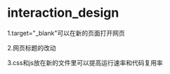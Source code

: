 # interaction_design
1.target="_blank"可以在新的页面打开网页

2.网页标题的改动
  <script>
        document.addEventListener("visibilitychange", function () {
            if (document.visibilityState === 'hidden') {
                document.title = '你找不到我';
            } else {
                document.title = '啊哈被你找到了';
                    setTimeout(function () {
                        document.title = 'My Web Page';
                    }, 2000); // 两秒钟后恢复原标题
            }
        });
        
    </script>

3.css和js放在新的文件里可以提高运行速率和代码复用率
